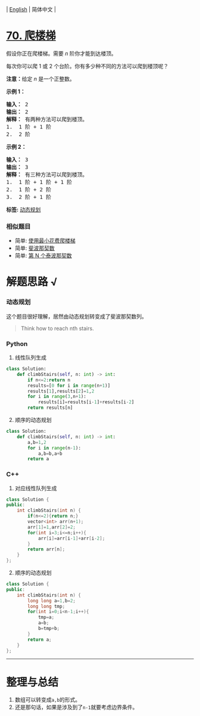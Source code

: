 | [English](README_EN.md) | 简体中文 |

# [70. 爬楼梯](https://leetcode-cn.com/problems/climbing-stairs)
<p>假设你正在爬楼梯。需要 <em>n</em>&nbsp;阶你才能到达楼顶。</p>

<p>每次你可以爬 1 或 2 个台阶。你有多少种不同的方法可以爬到楼顶呢？</p>

<p><strong>注意：</strong>给定 <em>n</em> 是一个正整数。</p>

<p><strong>示例 1：</strong></p>

<pre><strong>输入：</strong> 2
<strong>输出：</strong> 2
<strong>解释：</strong> 有两种方法可以爬到楼顶。
1.  1 阶 + 1 阶
2.  2 阶</pre>

<p><strong>示例 2：</strong></p>

<pre><strong>输入：</strong> 3
<strong>输出：</strong> 3
<strong>解释：</strong> 有三种方法可以爬到楼顶。
1.  1 阶 + 1 阶 + 1 阶
2.  1 阶 + 2 阶
3.  2 阶 + 1 阶
</pre>

**标签:**  [动态规划](https://leetcode-cn.com/tag/dynamic-programming) 
 ### 相似题目
- 简单:	[使用最小花费爬楼梯](https://leetcode-cn.com/problems/min-cost-climbing-stairs) 
- 简单:	[斐波那契数](https://leetcode-cn.com/problems/fibonacci-number) 
- 简单:	[第 N 个泰波那契数](https://leetcode-cn.com/problems/n-th-tribonacci-number) 

# 解题思路 √

### 动态规划

这个题目很好理解，居然由动态规划转变成了斐波那契数列。

> Think how to reach nth stairs.

### Python

1. 线性队列生成

```python
class Solution:
    def climbStairs(self, n: int) -> int:
        if n<=2:return n
        results=[0 for i in range(n+1)]
        results[1],results[2]=1,2
        for i in range(3,n+1):
            results[i]=results[i-1]+results[i-2]
        return results[n]
```

2. 顺序的动态规划


```python
class Solution:
    def climbStairs(self, n: int) -> int:
        a,b=1,2
        for i in range(n-1):
            a,b=b,a+b
        return a
```

### C++

1. 对应线性队列生成

```cpp
class Solution {
public:
    int climbStairs(int n) {
        if(n<=2){return n;}
        vector<int> arr(n+1);
        arr[1]=1,arr[2]=2;
        for(int i=3;i<=n;i++){
            arr[i]=arr[i-1]+arr[i-2];
        }
        return arr[n];
    }
};
```

2. 顺序的动态规划

```cpp
class Solution {
public:
    int climbStairs(int n) {
        long long a=1,b=2;
        long long tmp;
        for(int i=0;i<n-1;i++){
            tmp=a;
            a=b;
            b=tmp+b;
        }
        return a;
    }
};
```



---



# 整理与总结

1. 数组可以转变成`a,b`的形式。
2. 还是那句话，如果是涉及到了`n-1`就要考虑边界条件。